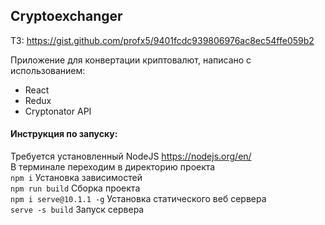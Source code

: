 ## Cryptoexchanger

ТЗ: https://gist.github.com/profx5/9401fcdc939806976ac8ec54ffe059b2

Приложение для конвертации криптовалют, написано с использованием:
* React
* Redux
* Cryptonator API

#### Инструкция по запуску:
Требуется установленный NodeJS https://nodejs.org/en/<br>
В терминале переходим в директорию проекта<br>
`npm i` Установка зависимостей<br>
`npm run build`  Сборка проекта<br>
`npm i serve@10.1.1 -g` Установка статического веб сервера<br>
`serve -s build` Запуск сервера
